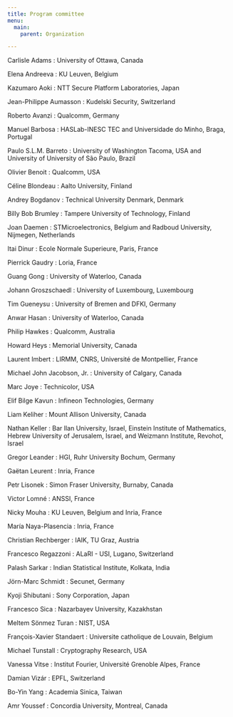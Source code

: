 ```yaml
---
title: Program committee
menu:
  main:
    parent: Organization

---
```


Carlisle Adams
: University of Ottawa, Canada

Elena Andreeva
: KU Leuven, Belgium

Kazumaro Aoki
: NTT Secure Platform Laboratories, Japan

Jean-Philippe Aumasson
: Kudelski Security, Switzerland

Roberto Avanzi
: Qualcomm, Germany

Manuel Barbosa
: HASLab-INESC TEC and Universidade do Minho, Braga, Portugal

Paulo S.L.M. Barreto
: University of Washington Tacoma, USA and University of University of São Paulo, Brazil

Olivier Benoit
: Qualcomm, USA

Céline Blondeau
: Aalto University, Finland

Andrey Bogdanov
: Technical University Denmark, Denmark

Billy Bob Brumley
: Tampere University of Technology, Finland

Joan Daemen
: STMicroelectronics, Belgium
  and Radboud University, Nijmegen, Netherlands

Itai Dinur
: Ecole Normale Superieure, Paris, France

Pierrick Gaudry
: Loria, France

Guang Gong
: University of Waterloo, Canada

Johann Groszschaedl
: University of Luxembourg, Luxembourg

Tim Gueneysu
: University of Bremen and DFKI, Germany

Anwar Hasan
: University of Waterloo, Canada

Philip Hawkes
: Qualcomm, Australia

Howard Heys
: Memorial University, Canada

Laurent Imbert
: LIRMM, CNRS, Université de Montpellier, France

Michael John Jacobson, Jr.
: University of Calgary, Canada

Marc Joye
: Technicolor, USA

Elif Bilge Kavun
: Infineon Technologies, Germany

Liam Keliher
: Mount Allison University, Canada

Nathan Keller
: Bar Ilan University, Israel, Einstein Institute of Mathematics, Hebrew University of Jerusalem, Israel, and Weizmann Institute, Revohot, Israel

Gregor Leander
: HGI, Ruhr University Bochum, Germany

Gaëtan Leurent
: Inria, France

Petr Lisonek
: Simon Fraser University, Burnaby, Canada

Victor Lomné
: ANSSI, France

Nicky Mouha
: KU Leuven, Belgium and Inria, France

María Naya-Plasencia
: Inria, France

Christian Rechberger
: IAIK, TU Graz, Austria

Francesco Regazzoni
: ALaRI - USI, Lugano, Switzerland

Palash Sarkar
: Indian Statistical Institute, Kolkata, India

Jörn-Marc Schmidt
: Secunet, Germany

Kyoji Shibutani
: Sony Corporation, Japan

Francesco Sica
: Nazarbayev University, Kazakhstan

Meltem Sönmez Turan
: NIST, USA

François-Xavier Standaert
: Universite catholique de Louvain, Belgium

Michael Tunstall
: Cryptography Research, USA

Vanessa Vitse
: Institut Fourier, Université Grenoble Alpes, France

Damian Vizár
: EPFL, Switzerland

Bo-Yin Yang
: Academia Sinica, Taiwan

Amr Youssef
: Concordia University, Montreal, Canada
